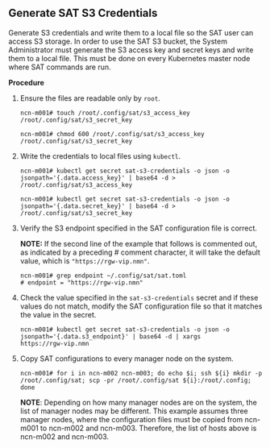 ## Generate SAT S3 Credentials

Generate S3 credentials and write them to a local file so the SAT user can access S3
storage. In order to use the SAT S3 bucket, the System Administrator must generate
the S3 access key and secret keys and write them to a local file. This must be done on
every Kubernetes master node where SAT commands are run.

**Procedure**

1.  Ensure the files are readable only by `root`.

    ```screen
    ncn-m001# touch /root/.config/sat/s3_access_key /root/.config/sat/s3_secret_key
    ```

    ```screen
    ncn-m001# chmod 600 /root/.config/sat/s3_access_key /root/.config/sat/s3_secret_key
    ```

2.  Write the credentials to local files using `kubectl`.

    ```screen
    ncn-m001# kubectl get secret sat-s3-credentials -o json -o jsonpath='{.data.access_key}' | base64 -d > /root/.config/sat/s3_access_key
    ```

    ```screen
    ncn-m001# kubectl get secret sat-s3-credentials -o json -o jsonpath='{.data.secret_key}' | base64 -d > /root/.config/sat/s3_secret_key
    ```

3.  Verify the S3 endpoint specified in the SAT configuration file is correct.

    **NOTE:** If the second line of the example that follows is commented out, as indicated by a preceding #
    comment character, it will take the default value, which is `"https://rgw-vip.nmn"`.

    ```screen
    ncn-m001# grep endpoint ~/.config/sat/sat.toml
    # endpoint = "https://rgw-vip.nmn"
    ```

4.  Check the value specified in the `sat-s3-credentials` secret and if these values do not match, modify the
    SAT configuration file so that it matches the value in the secret.

    ```screen
    ncn-m001# kubectl get secret sat-s3-credentials -o json -o jsonpath='{.data.s3_endpoint}' | base64 -d | xargs
    https://rgw-vip.nmn
    ```

5.  Copy SAT configurations to every manager node on the system.

    ```screen
    ncn-m001# for i in ncn-m002 ncn-m003; do echo $i; ssh ${i} mkdir -p /root/.config/sat; scp -pr /root/.config/sat ${i}:/root/.config; done
    ```

    **NOTE**: Depending on how many manager nodes are on the system, the list of manager nodes may
    be different. This example assumes three manager nodes, where the configuration files must be
    copied from ncn-m001 to ncn-m002 and ncn-m003. Therefore, the list of hosts above is ncn-m002
    and ncn-m003.
